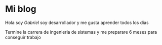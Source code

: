 # Mi blog

Hola soy _Gabriel_ soy desarrollador y me gusta aprender todos los dias

Termine la carrera de ingenieria de sistemas y me preparare 6 meses para
conseguir trabajo
